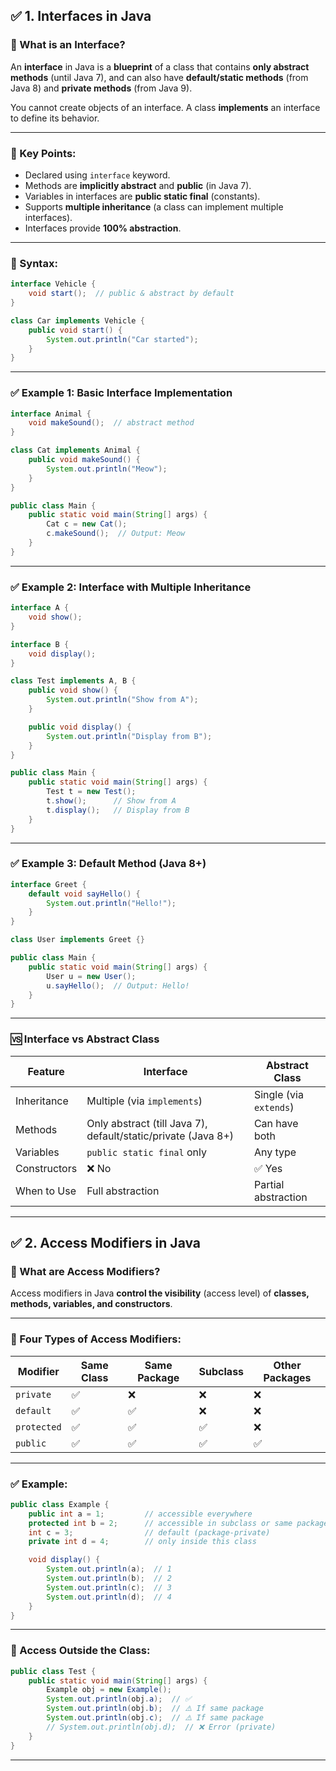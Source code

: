 ## ✅ **1. Interfaces in Java**

### 🔷 What is an Interface?

An **interface** in Java is a **blueprint** of a class that contains **only abstract methods** (until Java 7), and can also have **default/static methods** (from Java 8) and **private methods** (from Java 9).

You cannot create objects of an interface. A class **implements** an interface to define its behavior.

---

### 🔑 Key Points:

* Declared using `interface` keyword.
* Methods are **implicitly abstract** and **public** (in Java 7).
* Variables in interfaces are **public static final** (constants).
* Supports **multiple inheritance** (a class can implement multiple interfaces).
* Interfaces provide **100% abstraction**.

---

### 🔸 Syntax:

```java
interface Vehicle {
    void start();  // public & abstract by default
}
```

```java
class Car implements Vehicle {
    public void start() {
        System.out.println("Car started");
    }
}
```

---

### ✅ Example 1: Basic Interface Implementation

```java
interface Animal {
    void makeSound();  // abstract method
}

class Cat implements Animal {
    public void makeSound() {
        System.out.println("Meow");
    }
}

public class Main {
    public static void main(String[] args) {
        Cat c = new Cat();
        c.makeSound();  // Output: Meow
    }
}
```

---

### ✅ Example 2: Interface with Multiple Inheritance

```java
interface A {
    void show();
}

interface B {
    void display();
}

class Test implements A, B {
    public void show() {
        System.out.println("Show from A");
    }

    public void display() {
        System.out.println("Display from B");
    }
}

public class Main {
    public static void main(String[] args) {
        Test t = new Test();
        t.show();      // Show from A
        t.display();   // Display from B
    }
}
```

---

### ✅ Example 3: Default Method (Java 8+)

```java
interface Greet {
    default void sayHello() {
        System.out.println("Hello!");
    }
}

class User implements Greet {}

public class Main {
    public static void main(String[] args) {
        User u = new User();
        u.sayHello();  // Output: Hello!
    }
}
```

---

### 🆚 Interface vs Abstract Class

| Feature      | Interface                                                     | Abstract Class         |
| ------------ | ------------------------------------------------------------- | ---------------------- |
| Inheritance  | Multiple (via `implements`)                                   | Single (via `extends`) |
| Methods      | Only abstract (till Java 7), default/static/private (Java 8+) | Can have both          |
| Variables    | `public static final` only                                    | Any type               |
| Constructors | ❌ No                                                          | ✅ Yes                  |
| When to Use  | Full abstraction                                              | Partial abstraction    |

---

## ✅ **2. Access Modifiers in Java**

### 🔷 What are Access Modifiers?

Access modifiers in Java **control the visibility** (access level) of **classes, methods, variables, and constructors**.

---

### 🔑 Four Types of Access Modifiers:

| Modifier    | Same Class | Same Package | Subclass | Other Packages |
| ----------- | ---------- | ------------ | -------- | -------------- |
| `private`   | ✅          | ❌            | ❌        | ❌              |
| `default`   | ✅          | ✅            | ❌        | ❌              |
| `protected` | ✅          | ✅            | ✅        | ❌              |
| `public`    | ✅          | ✅            | ✅        | ✅              |

---

### ✅ Example:

```java
public class Example {
    public int a = 1;         // accessible everywhere
    protected int b = 2;      // accessible in subclass or same package
    int c = 3;                // default (package-private)
    private int d = 4;        // only inside this class

    void display() {
        System.out.println(a);  // 1
        System.out.println(b);  // 2
        System.out.println(c);  // 3
        System.out.println(d);  // 4
    }
}
```

---

### 🔸 Access Outside the Class:

```java
public class Test {
    public static void main(String[] args) {
        Example obj = new Example();
        System.out.println(obj.a);  // ✅
        System.out.println(obj.b);  // ⚠️ If same package
        System.out.println(obj.c);  // ⚠️ If same package
        // System.out.println(obj.d);  // ❌ Error (private)
    }
}
```

---

